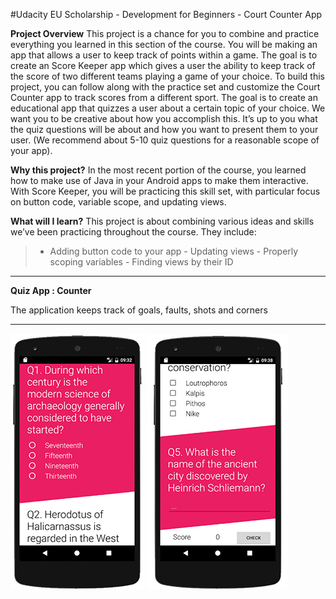#Udacity EU Scholarship - Development for Beginners - Court Counter App

**Project Overview**
This project is a chance for you to combine and practice everything you learned in this section of the course. You will be making an app that allows a user to keep track of points within a game.
The goal is to create an Score Keeper app which gives a user the ability to keep track of the score of two different teams playing a game of your choice. To build this project, you can follow along with the practice set and customize the Court Counter app to track scores from a different sport. 
The goal is to create an educational app that quizzes a user about a certain topic of your choice. We want you to be creative about how you accomplish this. It’s up to you what the quiz questions will be about and how you want to present them to your user. (We recommend about 5-10 quiz questions for a reasonable scope of your app).

**Why this project?**
In the most recent portion of the course, you learned how to make use of Java in your Android apps to make them interactive. With Score Keeper, you will be practicing this skill set, with particular focus on button code, variable scope, and updating views. 

**What will I learn?**
This project is about combining various ideas and skills we’ve been practicing throughout the course. They include:

> - Adding button code to your app
    - Updating views
    - Properly scoping variables
    - Finding views by their ID



--------------------------------------------------------------------------------

**Quiz App : Counter**

The application keeps track of goals, faults, shots and corners

--------------------------------------------------------------------------------

![](https://github.com/maximilianventura/QuizApp/blob/master/DigErgoSum01s.jpg)
![](https://github.com/maximilianventura/QuizApp/blob/master/DigErgoSum02s.jpg)
